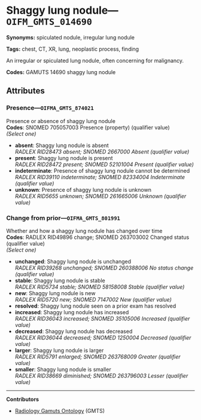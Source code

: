 # Shaggy lung nodule—`OIFM_GMTS_014690`

**Synonyms:** spiculated nodule, irregular lung nodule

**Tags:** chest, CT, XR, lung, neoplastic process, finding

An irregular or spiculated lung nodule, often concerning for malignancy.

**Codes:** GAMUTS 14690 shaggy lung nodule

## Attributes

### Presence—`OIFMA_GMTS_874021`

Presence or absence of shaggy lung nodule  
**Codes**: SNOMED 705057003 Presence (property) (qualifier value)  
*(Select one)*

- **absent**: Shaggy lung nodule is absent  
_RADLEX RID28473 absent; SNOMED 2667000 Absent (qualifier value)_
- **present**: Shaggy lung nodule is present  
_RADLEX RID28472 present; SNOMED 52101004 Present (qualifier value)_
- **indeterminate**: Presence of shaggy lung nodule cannot be determined  
_RADLEX RID39110 indeterminate; SNOMED 82334004 Indeterminate (qualifier value)_
- **unknown**: Presence of shaggy lung nodule is unknown  
_RADLEX RID5655 unknown; SNOMED 261665006 Unknown (qualifier value)_

### Change from prior—`OIFMA_GMTS_801991`

Whether and how a shaggy lung nodule has changed over time  
**Codes**: RADLEX RID49896 change; SNOMED 263703002 Changed status (qualifier value)  
*(Select one)*

- **unchanged**: Shaggy lung nodule is unchanged  
_RADLEX RID39268 unchanged; SNOMED 260388006 No status change (qualifier value)_
- **stable**: Shaggy lung nodule is stable  
_RADLEX RID5734 stable; SNOMED 58158008 Stable (qualifier value)_
- **new**: Shaggy lung nodule is new  
_RADLEX RID5720 new; SNOMED 7147002 New (qualifier value)_
- **resolved**: Shaggy lung nodule seen on a prior exam has resolved  
- **increased**: Shaggy lung nodule has increased  
_RADLEX RID36043 increased; SNOMED 35105006 Increased (qualifier value)_
- **decreased**: Shaggy lung nodule has decreased  
_RADLEX RID36044 decreased; SNOMED 1250004 Decreased (qualifier value)_
- **larger**: Shaggy lung nodule is larger  
_RADLEX RID5791 enlarged; SNOMED 263768009 Greater (qualifier value)_
- **smaller**: Shaggy lung nodule is smaller  
_RADLEX RID38669 diminished; SNOMED 263796003 Lesser (qualifier value)_

---

**Contributors**

- [Radiology Gamuts Ontology](https://gamuts.net/) (GMTS)
